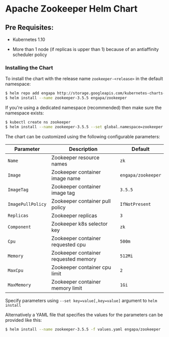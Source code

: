 # Apache Zookeeper Helm Chart

## Pre Requisites:

* Kubernetes 1.10

* More than 1 node (if replicas is upper than 1) because of an antiaffinity scheduler policy

### Installing the Chart

To install the chart with the release name `zookeeper-<release>` in the default
namespace:

```bash
$ helm repo add engapa http://storage.googleapis.com/kubernetes-charts-incubator
$ helm install --name zookeeper-3.5.5 engapa/zookeeper
```

If you're using a dedicated namespace (recommended) then make sure the namespace
exists:

```bash
$ kubectl create ns zookeeper
$ helm install --name zookeeper-3.5.5 --set global.namespace=zookeeper engapa/zookeeper
```

The chart can be customized using the
following configurable parameters:

| Parameter               | Description                         | Default                                                    |
| ----------------------- | ----------------------------------- | ---------------------------------------------------------- |
| `Name`                  | Zookeeper resource names            | `zk`                                                       |
| `Image`                 | Zookeeper container image name      | `engapa/zookeeper`                                            |
| `ImageTag`              | Zookeeper container image tag       | `3.5.5`                                                 |
| `ImagePullPolicy`       | Zookeeper container pull policy     | `IfNotPresent`                                                   |
| `Replicas`              | Zookeeper replicas                  | `3`                                                        |
| `Component`             | Zookeeper k8s selector key          | `zk`                                                    |
| `Cpu`                   | Zookeeper container requested cpu   | `500m`                                                     |
| `Memory`                | Zookeeper container requested memory| `512Mi`                                                    |
| `MaxCpu`                | Zookeeper container cpu limit       | `2`                                                     |
| `MaxMemory`             | Zookeeper container memory limit    | `1Gi`                                                     |

Specify parameters using `--set key=value[,key=value]` argument to `helm install`

Alternatively a YAML file that specifies the values for the parameters can be provided like this:

```bash
$ helm install --name zookeeper-3.5.5 -f values.yaml engapa/zookeeper
```

